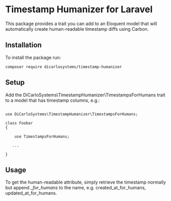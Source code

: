 # Timestamp Humanizer for Laravel

This package provides a trait you can add to an Eloquent model that will automatically create human-readable timestamp diffs using Carbon.

## Installation

To install the package run:

```
composer require dicarlosystems/timestamp-humanizer
```

## Setup

Add the DiCarloSystems\TimestampHumanizer\TimestampsForHumans trait to a model that has timestamp columns, e.g.:

```

use DiCarloSystems\TimestampHumanizer\TimestampsForHumans;

class Foobar
{
  
    use TimestampsForHumans;

   ...

}
```

## Usage

To get the human-readable attribute, simply retrieve the timestamp normally but append *_for_humans* to the name, e.g. created_at_for_humans, updated_at_for_humans.

